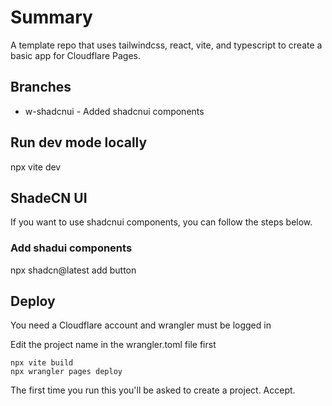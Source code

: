 # Summary

A template repo that uses tailwindcss, react, vite, and typescript to create a basic app for Cloudflare Pages.

## Branches
- w-shadcnui - Added shadcnui components

## Run dev mode locally 
npx vite dev

## ShadeCN UI
If you want to use shadcnui components, you can follow the steps below.

### Add shadui components 
npx shadcn@latest add button

## Deploy
You need a Cloudflare account and wrangler must be logged in

Edit the project name in the wrangler.toml file first

```
npx vite build
npx wrangler pages deploy
```

The first time you run this you'll be asked to create a project. Accept.
